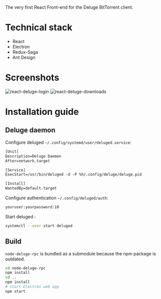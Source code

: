 The very first React Front-end for the Deluge BitTorrent client.

# Technical stack

* React
* Electron
* Redux-Saga
* Ant Design

# Screenshots

![react-deluge-login](https://user-images.githubusercontent.com/8150894/95020742-73884380-065c-11eb-9e9a-4827e3c66fd1.png)
![react-deluge-downloads](https://user-images.githubusercontent.com/8150894/95020743-76833400-065c-11eb-8eb2-68acae9855c4.png)

# Installation guide

## Deluge daemon

Configure deluged `~/.config/systemd/user/deluged.service`:

~~~txt
[Unit]
Description=Deluge Daemon
After=network.target

[Service]
ExecStart=/usr/bin/deluged -d -P %h/.config/deluge/deluge.pid

[Install]
WantedBy=default.target
~~~

Configure authentication `~/.config/deluged/auth`:

~~~txt
youruser:yourpassword:10
~~~

Start deluged :

~~~sh
systemctl --user start deluged
~~~

## Build

`node-deluge-rpc` is bundled as a submodule because the npm package is outdated.

~~~sh
cd node-deluge-rpc
npm install
cd ..
npm install
# start Electron web app
npm start
~~~

